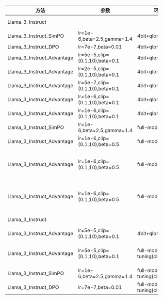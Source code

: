 | 方法                       | 参数                           | 环境                       | AE                 | 其他                                                         |
| -------------------------- | ------------------------------ | -------------------------- | ------------------ | ------------------------------------------------------------ |
| Llama_3_Instruct           |                                |                            | 23.612315446751428 | Baseline model                                               |
| Llama_3_Instruct_SimPO     | lr=1e-6,beta=2.5,gamma=1.4     | 4bit+qlora                 | 25.41084106261214  |                                                              |
| Llama_3_Instruct_DPO       | lr=7e-7,beta=0.01              | 4bit+qlora                 | 26.419540014582182 |                                                              |
| Llama_3_Instruct_Advantage | lr=5e-5,clip=(0.1,10),beta=0.1 | 4bit+qlora                 | 29.769265469540862 |                                                              |
| Llama_3_Instruct_Advantage | lr=2e-5,clip=(0.1,10),beta=0.1 | 4bit+qlora                 | 26.996870339970197 |                                                              |
| Llama_3_Instruct_Advantage | lr=5e-7,clip=(0.1,10),beta=0.1 | 4bit+qlora                 | 24.03136057299481  |                                                              |
| Llama_3_Instruct_Advantage | lr=1e-6,clip=(0.1,10),beta=0.1 | 4bit+qlora                 | 23.92216096858983  | no kl term 2                                                 |
| Llama_3_Instruct_Advantage | lr=1e-6,clip=(0.1,10),beta=0.1 | 4bit+qlora                 | 22.897629480986676 | no term 2                                                    |
| Llama_3_Instruct_SimPO     | lr=1e-6,beta=2.5,gamma=1.4     | full-model tuning          | 21.646261020771906 |                                                              |
| Llama_3_Instruct_Advantage | lr=1e-6,clip=(0.1,10),beta=0.5 | full-model tuning          | 24.525927766086888 | no kl term 2                                                 |
| Llama_3_Instruct_Advantage | lr=1e-6,clip=(0.1,10),beta=0.5 | full-model tuning          | 24.360321504188484 | no kl term 2, checkpoint 500(grad norm is 0 for the first time) |
| Llama_3_Instruct_Advantage | lr=1e-6,clip=(0.1,10),beta=0.5 | full-model tuning          | 23.26922710174135  | no term 2, checkpoint 300(grad norm is 0 for the first time) |
| Llama_3_Instruct           |                                |                            | 23.547099656346614 | Baseline model                                               |
| Llama_3_Instruct_Advantage | lr=5e-5,clip=(0.1,10),beta=0.1 | 4bit+qlora(cluster)        | 29.007773403462682 |                                                              |
| Llama_3_Instruct_Advantage | lr=5e-5,clip=(0.1,10),beta=0.1 | full-model tuning(cluster) | 23.345735912286397 | checkpoint 40(grad norm is 0 for the first time)             |
| Llama_3_Instruct_SimPO     | lr=1e-6,beta=2.5,gamma=1.4     | full-model tuning(cluster) | 33.581982679829935 | SimPOTrainer                                                 |
| Llama_3_Instruct_DPO       | lr=7e-7,beta=0.01              | full-model tuning(cluster) | 23.675296171953175 | DPOTrainer                                                   |

